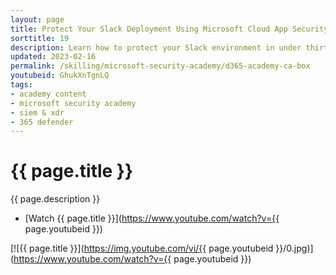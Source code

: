 ```yaml
---
layout: page
title: Protect Your Slack Deployment Using Microsoft Cloud App Security
sorttitle: 19
description: Learn how to protect your Slack environment in under thirty minutes using Microsoft Cloud App Security.
updated: 2023-02-16
permalink: /skilling/microsoft-security-academy/d365-academy-ca-box
youtubeid: GhukXnTgnLQ
tags: 
- academy content
- microsoft security academy
- siem & xdr
- 365 defender
---
```


# {{ page.title }}

{{ page.description }}

* [Watch {{ page.title }}](https://www.youtube.com/watch?v={{ page.youtubeid }})

[![{{ page.title }}](https://img.youtube.com/vi/{{ page.youtubeid }}/0.jpg)](https://www.youtube.com/watch?v={{ page.youtubeid }})